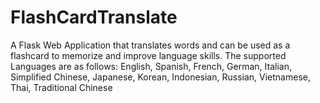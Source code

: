 # FlashCardTranslate
A Flask Web Application that translates words and can be used as a flashcard to memorize and improve language skills. The supported Languages are as follows:
English, Spanish, French, German, Italian, Simplified Chinese, Japanese, Korean, Indonesian, Russian, Vietnamese, Thai, Traditional Chinese

